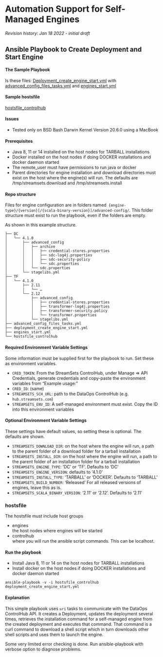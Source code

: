 

<!-----

Conversion notes:

* Docs to Markdown version 1.0β33
* Wed Jan 19 2022 08:56:50 GMT-0800 (PST)
* Source doc: Automation Support for Self Managed Engines
----->


# Automation Support for Self-Managed Engines


###### Revision history: Jan 18 2022 - initial draft



## Ansible Playbook to **Create Deployment and Start Engine**

#### The Sample Playbook

Is these files: [Deployment_create_engine_start.yml](https://github.com/streamsets/sample-dataops-deployment-ansible/blob/main/deployment_create_engine_start.yml)
with [advanced_config_files_tasks.yml](https://github.com/streamsets/sample-dataops-deployment-ansible/blob/main/advanced_config_files_tasks.yml)
and [engines_start.yml](https://github.com/streamsets/sample-dataops-deployment-ansible/blob/main/engines_start.yml)


#### Sample hostsfile

[hostsfile_controlhub](https://github.com/streamsets/sample-dataops-deployment-ansible/blob/main/hostsfile_controlhub)


#### Issues



* Tested only on BSD Bash Darwin Kernel Version 20.6.0 using a MacBook 


#### Prerequisites



* Java 8, 11 or 14 installed on the host nodes for TARBALL installations
* Docker installed on the host nodes if doing DOCKER installations and docker daemon started
* The remote_user must have permissions to run java or docker
* Parent directories for engine installation and download directories must exist on the host where the engine(s) will run. The defaults are /tmp/streamsets.download and /tmp/streamsets.install


#### Repo structure

Files for engine configuration are in folders named` {engine-type}/{version}[/{scala-binary-version}]/advanced-config/`. This folder structure must exist to run the playbook, even if the folders are empty.

As shown in this example structure.


```
├── DC
│   └── 4.1.0
│       ├── advanced_config
│       │   ├── archive
│       │   │   ├── credential-stores.properties
│       │   │   ├── sdc-log4j.properties
│       │   │   ├── sdc-security-policy
│       │   │   └── sdc.properties
│       │   └── sdc.properties
│       └── stagelibs.yml
├── TF
│   └── 4.1.0
│       ├── 2.11
│       |   └── …
│       └── 2.12
│           ├── advanced_config
│           │   ├── credential-stores.properties
│           │   ├── transformer-log4j.properties
│           │   ├── transformer-security.policy
│           │   └── transformer.properties
│           └── stagelibs.yml
├── advanced_config_files_tasks.yml
├── deployment_create_engine_start.yml
├── engines_start.yml
└── hostsfile_controlhub
```



#### Required Environment Variable Settings

Some information must be supplied first for the playbook to run. Set these as environment variables.



* `CRED_TOKEN`: From the StreamSets ControlHub, under Manage => API Credentials, generate credentials and copy-paste the environment variables from “Example usage:”
* `CRED_ID`: (same)
* `STREAMSETS_SCH_URL`: path to the DataOps ControlHub (e.g. `hub.streamsets.com`)
* `STREAMSETS_ENV_ID`: A self-managed environment must exist. Copy the ID into this environment variables


#### Optional Environment Variable Settings

These settings have default values, so setting these is optional. The defaults are shown.

* `STREAMSETS_DOWNLOAD_DIR`: on the host where the engine will run, a path to the parent folder of a download folder for a tarball installation
* `STREAMSETS_INSTALL_DIR`: on the host where the engine will run, a path to the parent folder of an installation folder for a tarball installation
* `STREAMSETS_ENGINE_TYPE`: ‘DC’ or ‘TF’. Defaults to ‘DC’
* `STREAMSETS_ENGINE_VERSION`: defaults to ‘4.1.0’
* `STREAMSETS_INSTALL_TYPE`: ‘TARBALL’ or ‘DOCKER’. Defaults to ‘TARBALL’
* `STREAMSETS_BUILD_NUMBER`: ‘Released’  For all released versions of engines, leave this as is.
* `STREAMSETS_SCALA_BINARY_VERSION`: ‘2.11’ or ‘2.12’. Defaults to ‘2.11’


### hostsfile

The hostsfile must include host groups
* engines<br>the host nodes where engines will be started
* controlhub<br>where you will run the ansible script commands. This can be localhost.



#### Run the playbook

* Install Java 8, 11 or 14 on the host nodes for TARBALL installations
* Install docker on the host nodes if doing DOCKER installations and docker daemon started

```
ansible-playbook -v -i hostsfile_controlhub deployment_create_engine_start.yml
```



#### Explanation

This simple playbook uses `uri` tasks to communicate with the DataOps ControlHub API. It creates a Deployment, 
updates the deployment several times, retrieves the installation command for a self-managed engine from the created 
deployment and executes that command. That command is a curl command to download a shell script which in turn downloads 
other shell scripts and uses them to launch the engine.

Some very limited error checking is done. Run ansible-playbook with verbose option to diagnose problems.

